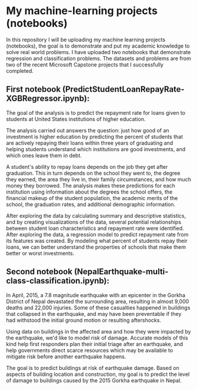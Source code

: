 # My machine-learning projects (notebooks)
In this repository I will be uploading my machine learning projects (notebooks), the goal is to demonstrate and put my academic knowledge to solve real world problems. I have uploaded two notebooks that demonstrate regression and classification problems. The datasets and problems are from two of the recent Microsoft Capstone projects that I successfully completed.

## First notebook (PredictStudentLoanRepayRate-XGBRegressor.ipynb):

The goal of the analysis is to predict the repayment rate for loans given to students at United States institutions of higher education. 

The analysis carried out answers the question: just how good of an investment is higher education by predicting the percent of students that are actively repaying their loans within three years of graduating and helping students understand which institutions are good investments, and which ones leave them in debt.

A student's ability to repay loans depends on the job they get after graduation. This in turn depends on the school they went to, the degree they earned, the area they live in, their family circumstances, and how much money they borrowed. The analysis makes these predictions for each institution using information about the degrees the school offers, the financial makeup of the student population, the academic merits of the school, the graduation rates, and additional demographic information.

After exploring the data by calculating summary and descriptive statistics, and by creating visualizations of the data, several potential relationships between student loan characteristics and repayment rate were identified. After exploring the data, a regression model to predict repayment rate from its features was created. By modeling what percent of students repay their loans, we can better understand the properties of schools that make them better or worst investments.

## Second notebook (NepalEarthquake-multi-class-classification.ipynb):

In April, 2015, a 7.8 magnitude earthquake with an epicenter in the Gorkha District of Nepal devastated the surrounding area, resulting in almost 9,000 deaths and 22,000 injuries. Some of these casualties happened in buildings that collapsed in the earthquake, and may have been preventable if they had withstood the initial ground motion or resulting aftershocks.

Using data on buildings in the affected area and how they were impacted by the earthquake, we'd like to model risk of damage. Accurate models of this kind help first responders plan their initial triage after an earthquake, and help governments direct scarce resources which may be available to mitigate risk before another earthquake happens.

The goal is to predict buildings at risk of earthquake damage.
Based on aspects of building location and construction, my goal is to predict the level of damage to buildings caused by the 2015 Gorkha earthquake in Nepal.
